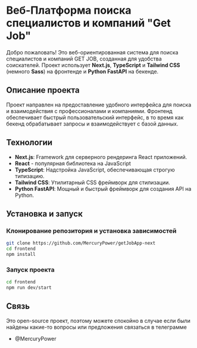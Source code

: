 # Веб-Платформа поиска специалистов и компаний "Get Job"

Добро пожаловать! Это веб-ориентированная система для поиска специалистов и компаний GET JOB, созданная для удобства соискателей. Проект использует **Next.js**, **TypeScript** и **Tailwind CSS** (немного **Sass**) на фронтенде и **Python FastAPI** на бекенде.

## Описание проекта

Проект направлен на предоставление удобного интерфейса для поиска и взаимодействия с профессионалами и компаниями. Фронтенд обеспечивает быстрый пользовательский интерфейс, в то время как бекенд обрабатывает запросы и взаимодействует с базой данных.

## Технологии

- **Next.js**: Framework для серверного рендеринга React приложений.
- **React** - популярная библиотека на JavaScript
- **TypeScript**: Надстройка JavaScript, обеспечивающая строгую типизацию.
- **Tailwind CSS**: Утилитарный CSS фреймворк для стилизации.
- **Python FastAPI**: Мощный и быстрый фреймворк для создания API на Python.

## Установка и запуск

### Клонирование репозитория и установка зависимостей

```bash
git clone https://github.com/MercuryPower/getJobApp-next
cd frontend
npm install
```
### Запуск проекта

```bash
cd frontend
npm run dev/start
```

## Связь

Это open-source проект, поэтому можете спокойно в случае если были найдены какие-то вопросы или предложения связаться в телеграмме 
- @MercuryPower
